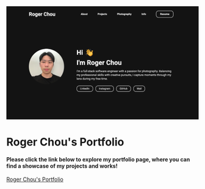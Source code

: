 <img src="https://github.com/tejungchou/tejungchou.github.io/blob/main/content/images/screenshot.png" alt="Roger Chou's Portfolio Screenshot" width="700" />

# Roger Chou's Portfolio

#### Please click the link below to explore my portfolio page, where you can find a showcase of my projects and works!

[Roger Chou's Portfolio](https://rogerchou.com)
